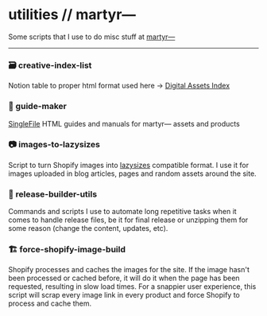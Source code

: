 # utilities // martyr⁠—

Some scripts that I use to do misc stuff at [martyr⁠—](https://martyr.shop)

---

### 🗃️ creative-index-list

Notion table to proper html format used here → [Digital Assets Index](https://martyr.shop/blogs/posts/digital-assets-index)

### 📕 guide-maker

[SingleFile](https://github.com/gildas-lormeau/SingleFile) HTML guides and manuals for martyr⁠— assets and products

### 📷 images-to-lazysizes

Script to turn Shopify images into [lazysizes](https://github.com/aFarkas/lazysizes) compatible format. I use it for images uploaded in blog articles, pages and random assets around the site.

### 🔧 release-builder-utils
Commands and scripts I use to automate long repetitive tasks when it comes to handle release files, be it for final release or unzipping them for some reason (change the content, updates, etc).

### 🏗️ force-shopify-image-build
Shopify processes and caches the images for the site. If the image hasn't been processed or cached before, it will do it when the page has been requested, resulting in slow load times. For a snappier user experience, this script will scrap every image link in every product and force Shopify to process and cache them.
